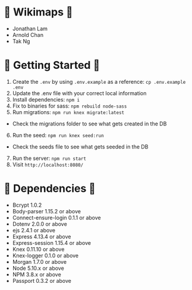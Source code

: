 # :round_pushpin: Wikimaps :round_pushpin:

* Jonathan Lam
* Arnold Chan
* Tak Ng

# :round_pushpin: Getting Started :round_pushpin: 

1. Create the `.env` by using `.env.example` as a reference: `cp .env.example .env`
2. Update the .env file with your correct local information
3. Install dependencies: `npm i`
4. Fix to binaries for sass: `npm rebuild node-sass`
5. Run migrations: `npm run knex migrate:latest`
  - Check the migrations folder to see what gets created in the DB
6. Run the seed: `npm run knex seed:run`
  - Check the seeds file to see what gets seeded in the DB
7. Run the server: `npm run start`
8. Visit `http://localhost:8080/`

# :round_pushpin: Dependencies :round_pushpin:

- Bcrypt 1.0.2
- Body-parser 1.15.2 or above
- Connect-ensure-login 0.1.1 or above
- Dotenv 2.0.0 or above
- ejs 2.4.1 or above
- Express 4.13.4 or above 
- Express-session 1.15.4 or above
- Knex 0.11.10 or above
- Knex-logger 0.1.0 or above
- Morgan 1.7.0 or above
- Node 5.10.x or above
- NPM 3.8.x or above
- Passport 0.3.2 or above
